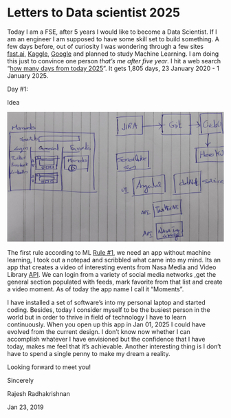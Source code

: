 # Letters to Data scientist 2025

Today I am a FSE, after 5 years I would like to become a Data Scientist. If I am an engineer I am supposed to have some skill set to build something. A few days before, out of curiosity I was wondering through a few sites [fast.ai](https://www.fast.ai/), [Kaggle](https://www.kaggle.com/), [Google](https://developers.google.com/machine-learning/crash-course) and planned to study Machine Learning. I am doing this just to convince one person *<span class="underline">that’s me after five year</span>*. I hit a web search “[how many days from today 2025](https://www.google.com/search?q=how+many+days+from+today+2025&rlz=1C1CHBF_enIN812IN812&oq=how+many+days+from+today+2025&aqs=chrome..69i57.1081j0j7&sourceid=chrome&ie=UTF-8)”. It gets 1,805 days, 23 January 2020 - 1 January 2025.

Day \#1:

Idea

![](/images/2020-01-23-LettersToADataScientist_1805-daysToGo/media/image1.png)

The first rule according to ML [Rule \#1](https://developers.google.com/machine-learning/guides/rules-of-ml#rule_1_don%E2%80%99t_be_afraid_to_launch_a_product_without_machine_learning), we need an app without machine learning, I took out a notepad and scribbled what came into my mind. Its an app that creates a video of interesting events from Nasa Media and Video Library [API](https://images.nasa.gov/docs/images.nasa.gov_api_docs.pdf). We can login from a variety of social media networks ,get the general section populated with feeds, mark favorite from that list and create a video moment. As of today the app name I call it “Moments”.

I have installed a set of software’s into my personal laptop and started coding. Besides, today I consider myself to be the busiest person in the world but in order to thrive in field of technology I have to learn continuously. When you open up this app in Jan 01, 2025 I could have evolved from the current design. I don’t know now whether I can accomplish whatever I have envisioned but the confidence that I have today, makes me feel that it’s achievable. Another interesting thing is I don’t have to spend a single penny to make my dream a reality.

Looking forward to meet you\!

Sincerely

Rajesh Radhakrishnan

Jan 23, 2019
